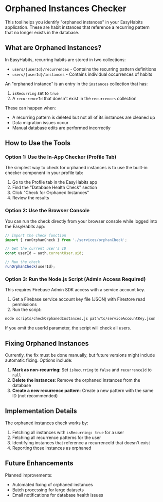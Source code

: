 # Orphaned Instances Checker

This tool helps you identify "orphaned instances" in your EasyHabits application. These are habit instances that reference a recurring pattern that no longer exists in the database.

## What are Orphaned Instances?

In EasyHabits, recurring habits are stored in two collections:
- `users/{userId}/recurrences` - Contains the recurring pattern definitions
- `users/{userId}/instances` - Contains individual occurrences of habits

An "orphaned instance" is an entry in the `instances` collection that has:
1. `isRecurring` set to `true`
2. A `recurrenceId` that doesn't exist in the `recurrences` collection

These can happen when:
- A recurring pattern is deleted but not all of its instances are cleaned up
- Data migration issues occur
- Manual database edits are performed incorrectly

## How to Use the Tools

### Option 1: Use the In-App Checker (Profile Tab)

The simplest way to check for orphaned instances is to use the built-in checker component in your profile tab:

1. Go to the Profile tab in the EasyHabits app
2. Find the "Database Health Check" section
3. Click "Check for Orphaned Instances"
4. Review the results

### Option 2: Use the Browser Console

You can run the check directly from your browser console while logged into the EasyHabits app:

```javascript
// Import the check function
import { runOrphanCheck } from './services/orphanCheck';

// Get the current user's ID
const userId = auth.currentUser.uid;

// Run the check
runOrphanCheck(userId);
```

### Option 3: Run the Node.js Script (Admin Access Required)

This requires Firebase Admin SDK access with a service account key.

1. Get a Firebase service account key file (JSON) with Firestore read permissions
2. Run the script:

```bash
node scripts/checkOrphanedInstances.js path/to/serviceAccountKey.json [userId]
```

If you omit the userId parameter, the script will check all users.

## Fixing Orphaned Instances

Currently, the fix must be done manually, but future versions might include automatic fixing. Options include:

1. **Mark as non-recurring**: Set `isRecurring` to `false` and `recurrenceId` to `null`
2. **Delete the instances**: Remove the orphaned instances from the database
3. **Create a new recurrence pattern**: Create a new pattern with the same ID (not recommended)

## Implementation Details

The orphaned instances check works by:
1. Fetching all instances with `isRecurring: true` for a user
2. Fetching all recurrence patterns for the user
3. Identifying instances that reference a recurrenceId that doesn't exist
4. Reporting those instances as orphaned

## Future Enhancements

Planned improvements:
- Automated fixing of orphaned instances
- Batch processing for large datasets
- Email notifications for database health issues
